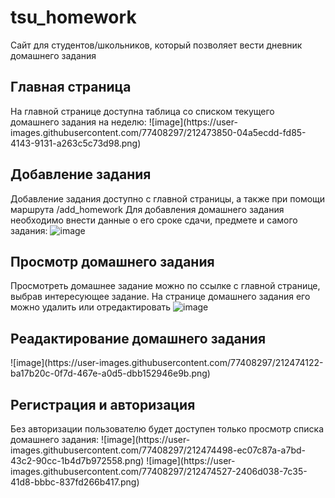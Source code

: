 <h1>tsu_homework</h1>

Сайт для студентов/школьников, который позволяет вести дневник домашнего задания

<h2>Главная страница</h2>
На главной странице доступна таблица со списком текущего домашнего задания на неделю:
![image](https://user-images.githubusercontent.com/77408297/212473850-04a5ecdd-fd85-4143-9131-a263c5c73d98.png)

<h2>Добавление задания</h2>

Добавление задания доступно с главной страницы, а также при помощи маршрута /add_homework
Для добавления домашнего задания необходимо внести данные о его сроке сдачи, предмете и самого задания:
![image](https://user-images.githubusercontent.com/77408297/212474054-0406f92a-4746-4509-8227-454ab881329b.png)

<h2>Просмотр домашнего задания</h2>

Просмотреть домашнее задание можно по ссылке с главной странице, выбрав интересующее задание. На странице домашнего задания его можно удалить или отредактировать
![image](https://user-images.githubusercontent.com/77408297/212474099-ac769a67-534a-43fb-8406-6d4ad3bea344.png)

<h2>Реадактирование домашнего задания</h2>
![image](https://user-images.githubusercontent.com/77408297/212474122-ba17b20c-0f7d-467e-a0d5-dbb152946e9b.png)

<h2>Регистрация и авторизация</h2>
Без авторизации пользователю будет доступен только просмотр списка домашнего задания:
![image](https://user-images.githubusercontent.com/77408297/212474498-ec07c87a-a7bd-43c2-90cc-1b4d7b972558.png)
![image](https://user-images.githubusercontent.com/77408297/212474527-2406d038-7c35-41d8-bbbc-837fd266b417.png)


